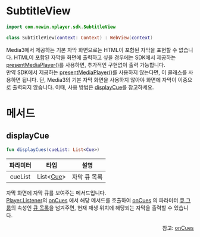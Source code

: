 # SubtitleView

```kotlin
import com.newin.nplayer.sdk.SubtitleView
```

```kotlin
class SubtitleView(context: Context) : WebView(context)
```

Media3에서 제공하는 기본 자막 화면으로는 HTML이 포함된 자막을 표현할 수 없습니다. HTML이 포함된 자막을 화면에 출력하고 싶을 경우에는 SDK에서 제공하는 [presentMediaPlayer()](../context/home.md#presentmediaplayer)를 사용하면, 추가적인 구현없이 출력 가능합니다.<br>
만약 SDK에서 제공하는 [presentMediaPlayer()](../context/home.md#presentmediaplayer)를 사용하지 않는다면, 이 클래스를 사용하면 됩니다. 단, Media3의 기본 자막 화면을 사용하지 않아야 화면에 자막이 이중으로 출력되지 않습니다. 이때, 사용 방법은 [displayCue](#displaycue)를 참고하세요.

# 메서드

## displayCue

```kotlin
fun displayCues(cueList: List<Cue>)
```

| 파라미터 | 타입 | 설명 |
|:--:|:--:|:--:|
|cueList|List<[Cue](https://developer.android.com/reference/androidx/media3/common/text/Cue)>|자막 큐 목록|

자막 화면에 자막 큐를 보여주는 메서드입니다.<br>
[Player.Listener](https://developer.android.com/reference/androidx/media3/common/Player.Listener)의 [onCues](https://developer.android.com/reference/androidx/media3/common/Player.Listener#onCues(androidx.media3.common.text.CueGroup)) 에서 해당 메서드를 호출하여 [onCues](https://developer.android.com/reference/androidx/media3/common/Player.Listener#onCues(androidx.media3.common.text.CueGroup)) 의 파라미터 [큐 그룹](https://developer.android.com/reference/androidx/media3/common/text/CueGroup)의 속성인 [큐 목록](https://developer.android.com/reference/androidx/media3/common/text/CueGroup#cues())을 넘겨주면, 현재 재생 위치에 해당되는 자막을 출력할 수 있습니다.

<div align="right">
참고: <a href="https://developer.android.com/reference/androidx/media3/common/Player.Listener#onCues(androidx.media3.common.text.CueGroup)">onCues</a>
</div>